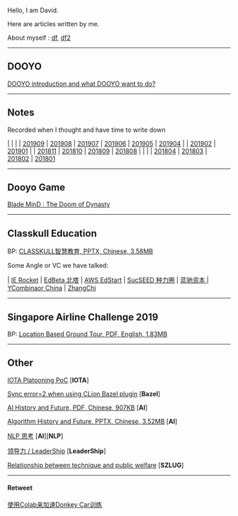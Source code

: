 
Hello, I am David.

Here are articles written by me.

About myself : [df]( /dooyo/df ), [df2]( /dooyo/df2 )



---
## DOOYO

[DOOYO introduction and what DOOYO want to do?]( /dooyo/dooyo_intro_4_csme )


---
## Notes

Recorded when I thought and have time to write down

|                          |                          |                          | [201909]( /idea/201909 ) 
| [201908]( /idea/201908 ) | [201907]( /idea/201907 ) | [201906]( /idea/201906 ) | [201905]( /idea/201905 ) 
| [201904]( /idea/201904 ) |                          | [201902]( /idea/201902 ) | [201901]( /idea/201901 ) 
|                          | [201811]( /idea/201811 ) | [201810]( /idea/201810 ) | [201809]( /idea/201809 ) 
| [201808]( /idea/201808 ) |                          |                          |
| [201804]( /idea/201804 ) | [201803]( /idea/201803 ) | [201802]( /idea/201802 ) | [201801]( /idea/201801 )


---
## Dooyo Game

[Blade MinD : The Doom of Dynasty]( /cike/readme_en )


---
## Classkull Education

BP: [CLASSKULL智慧教育, PPTX, Chinese, 3.58MB]( /classkull/CLASSKULL智慧教育(BP).df.20190728.1638.pptx )

Some Angle or VC we have talked: 

| [IE Rocket]( /classkull/ierockets )
| [EdBeta 北塔]( /classkull/edbeta )
| [AWS EdStart]( /classkull/awsedstart )
| [SucSEED 种力圈]( /classkull/sucseed )
| [蓝驰资本 ]( /classkull/brv )
| [YCombinaor China]( /classkull/ycombinator )
| [ZhangChi]( /classkull/zhangchi )


---
## Singapore Airline Challenge 2019

BP: [Location Based Ground Tour, PDF, English, 1.83MB]( /saac2019/SingaporeAirlineAppChallenge2019_RoaringWhale_201908101858.pdf )


---
## Other

[IOTA Platooning PoC]( /other/iota_based_platooning ) [**IOTA**]
 
[Sync error=2 when using CLion Bazel plugin]( /tech/clion_bazel_plugin ) [**Bazel**]

[AI History and Future, PDF, Chinese, 907KB]( /tech/AI_History_and_Future.df.20190517.1307.pdf ) [**AI**]

[Algorithm History and Future, PPTX, Chinese, 3.52MB]( /tech/Algorithm_History_and_Future.df.df.20190710.1834.pptx ) [**AI**]

[NLP 思考]( /tech/nlp ) [**AI**][**NLP**]

[领导力 / LeaderShip]( /dooyo/leadership ) [**LeaderShip**]

[Relationship between technique and public welfare](/other/szlug_talk_with_xiaoban_20190224) [**SZLUG**]


---
#### Retweet

[使用Colab来加速Donkey Car训练]( http://kevingor.com/2019/08/use_colab_gpu_to_train_donkeycar/ )



